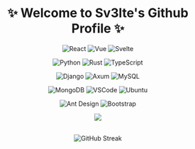 <!-- ### Hi there 👋 -->

<!--
**sv3lte/sv3lte** is a ✨ _special_ ✨ repository because its `README.md` (this file) appears on your GitHub profile.

Here are some ideas to get you started:

- 🔭 I’m currently working on ...
- 🌱 I’m currently learning ...
- 👯 I’m looking to collaborate on ...
- 🤔 I’m looking for help with ...
- 💬 Ask me about ...
- 📫 How to reach me: ...
- 😄 Pronouns: ...
- ⚡ Fun fact: ...

Node  Koa2  Express  Redux  Hox  Vite  Vue  Vuex  Vux  pnpm  Bun Django  Flask  Axum  MySQL  MongoDB  Mongoose  SQLite 
WebStorm  HBuilderX  Xcode  Git  Github  Gitlab  Gitee  Tauri  Taro  HTML5  CSS3  Bootstrap  Miniprogram  Dart  Flutter
Photoshop  Sketch  Javascript  MacOS  WSL  Pug  Bruno  Postman  Ant-Design  Ant-Design-Pro  ElementUI

-->

<h1 align="center">✨ Welcome to Sv3lte's Github Profile ✨</h1>

<div align="center">

![React](https://img.shields.io/badge/React-0078d6?style=for-the-badge&logo=react&logoColor=white)
![Vue](https://img.shields.io/badge/Vue-%23239120.svg?style=for-the-badge&logo=vue.js&logoColor=white)
![Svelte](https://img.shields.io/badge/Svelte-ff3e00?style=for-the-badge&logo=Svelte&logoColor=white)
<br>

![Python](https://img.shields.io/badge/Python-9a4993.svg?style=for-the-badge&logo=python&logoColor=white)
![Rust](https://img.shields.io/badge/Rust-e53717.svg?style=for-the-badge&logo=rust&logoColor=white)
![TypeScript](https://img.shields.io/badge/TypeScript-0078d6?style=for-the-badge&logo=typescript&logoColor=white)
<br>

![Django](https://img.shields.io/badge/Django-22d88f?style=for-the-badge&logo=django&logoColor=white)
![Axum](https://img.shields.io/badge/Axum-%232326.svg?style=for-the-badge&logo=rust&logoColor=white)
![MySQL](https://img.shields.io/badge/MySQL-512bd4?style=for-the-badge&logo=mysql&logoColor=white)
<br>

![MongoDB](https://img.shields.io/badge/MongoDB-da4643?style=for-the-badge&logo=mongodb&logoColor=white)
![VSCode](https://img.shields.io/badge/VSCode-0078d6?style=for-the-badge&logo=visual%20studio%20code&logoColor=white)
![Ubuntu](https://img.shields.io/badge/Ubuntu-ff3e00?style=for-the-badge&logo=ubuntu&logoColor=white)
<br>

![Ant Design](https://img.shields.io/badge/Ant%20Design-00979D?style=for-the-badge&logo=antdesign&logoColor=white)
![Bootstrap](https://img.shields.io/badge/Bootstrap-0078d6?style=for-the-badge&logo=bootstrap&logoColor=white)
<br>

<img src="https://github-readme-stats.vercel.app/api/top-langs/?username=sv3lte&layout=compact" />
<br>
<br>

![GitHub Streak](http://github-readme-streak-stats.herokuapp.com?user=sv3lte&theme=github-dark&hide_border=true&background=161B22)

</div>

